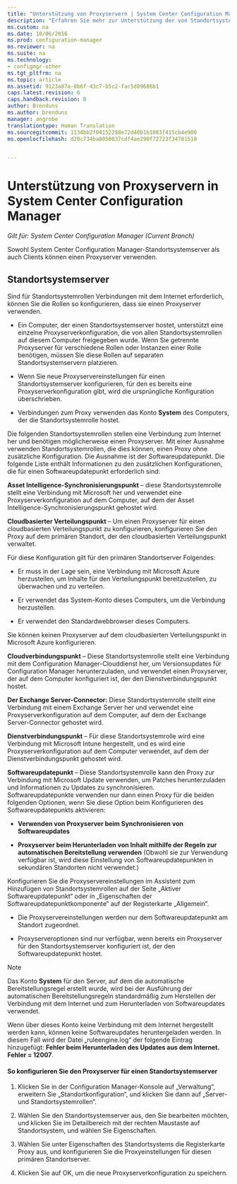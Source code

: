 ```yaml
---
title: "Unterstützung von Proxyservern | System Center Configuration Manager"
description: "Erfahren Sie mehr zur Unterstützung der von Standortsystemservern und Clients verwendeten Proxyserver durch System Center Configuration Manager."
ms.custom: na
ms.date: 10/06/2016
ms.prod: configuration-manager
ms.reviewer: na
ms.suite: na
ms.technology:
- configmgr-other
ms.tgt_pltfrm: na
ms.topic: article
ms.assetid: 9123a87a-0b6f-43c7-b5c2-fac5d09686b1
caps.latest.revision: 6
caps.handback.revision: 0
author: Brenduns
ms.author: brenduns
manager: angrobe
translationtype: Human Translation
ms.sourcegitcommit: 1134bb2f04152288e72d40b1b1083f415cb4e900
ms.openlocfilehash: d20c734ba8050037cdf4ae290f72723f34781518


---
```

# <a name="proxy-server-support-in-system-center-configuration-manager"></a>Unterstützung von Proxyservern in System Center Configuration Manager

*Gilt für: System Center Configuration Manager (Current Branch)*

Sowohl System Center Configuration Manager-Standortsystemserver als auch Clients können einen Proxyserver verwenden.  

## <a name="site-system-servers"></a>Standortsystemserver  
Sind für Standortsystemrollen Verbindungen mit dem Internet erforderlich, können Sie die Rollen so konfigurieren, dass sie einen Proxyserver verwenden.  

-   Ein Computer, der einen Standortsystemserver hostet, unterstützt eine einzelne Proxyserverkonfiguration, die von allen Standortsystemrollen auf diesem Computer freigegeben wurde. Wenn Sie getrennte Proxyserver für verschiedene Rollen oder Instanzen einer Rolle benötigen, müssen Sie diese Rollen auf separaten Standortsystemservern platzieren.  

-   Wenn Sie neue Proxyservereinstellungen für einen Standortsystemserver konfigurieren, für den es bereits eine Proxyserverkonfiguration gibt, wird die ursprüngliche Konfiguration überschrieben.  

-   Verbindungen zum Proxy verwenden das Konto **System** des Computers, der die Standortsystemrolle hostet.  

Die folgenden Standortsystemrollen stellen eine Verbindung zum Internet her und benötigen möglicherweise einen Proxyserver.  Mit einer Ausnahme verwenden Standortsystemrollen, die dies können, einen Proxy ohne zusätzliche Konfiguration. Die Ausnahme ist der Softwareupdatepunkt. Die folgende Liste enthält Informationen zu den zusätzlichen Konfigurationen, die für einen Softwareupdatepunkt erforderlich sind:  

**Asset Intelligence-Synchronisierungspunkt** – diese Standortsystemrolle stellt eine Verbindung mit Microsoft her und verwendet eine Proxyserverkonfiguration auf dem Computer, auf dem der Asset Intelligence-Synchronisierungspunkt gehostet wird.  

**Cloudbasierter Verteilungspunkt** – Um einen Proxyserver für einen cloudbasierten Verteilungspunkt zu konfigurieren, konfigurieren Sie den Proxy auf dem primären Standort, der den cloudbasierten Verteilungspunkt verwaltet.  

Für diese Konfiguration gilt für den primären Standortserver Folgendes:  

-   Er muss in der Lage sein, eine Verbindung mit Microsoft Azure herzustellen, um Inhalte für den Verteilungspunkt bereitzustellen, zu überwachen und zu verteilen.  

-   Er verwendet das System-Konto dieses Computers, um die Verbindung herzustellen.  

-   Er verwendet den Standardwebbrowser dieses Computers.  

Sie können keinen Proxyserver auf dem cloudbasierten Verteilungspunkt in Microsoft Azure konfigurieren.  

**Cloudverbindungspunkt** – Diese Standortsystemrolle stellt eine Verbindung mit dem Configuration Manager-Clouddienst her, um Versionsupdates für Configuration Manager herunterzuladen, und verwendet einen Proxyserver, der auf dem Computer konfiguriert ist, der den Dienstverbindungspunkt hostet.  

**Der Exchange Server-Connector:** Diese Standortsystemrolle stellt eine Verbindung mit einem Exchange Server her und verwendet eine Proxyserverkonfiguration auf dem Computer, auf dem der Exchange Server-Connector gehostet wird.  

**Dienstverbindungspunkt** – Für diese Standortsystemrolle wird eine Verbindung mit Microsoft Intune hergestellt, und es wird eine Proxyserverkonfiguration auf dem Computer verwendet, auf dem der Dienstverbindungspunkt gehostet wird.  

**Softwareupdatepunkt** – Diese Standortsystemrolle kann den Proxy zur Verbindung mit Microsoft Update verwenden, um Patches herunterzuladen und Informationen zu Updates zu synchronisieren.   
Softwareupdatepunkte verwenden nur dann einen Proxy für die beiden folgenden Optionen, wenn Sie diese Option beim Konfigurieren des Softwareupdatepunkts aktivieren:  

-   **Verwenden von Proxyserver beim Synchronisieren von Softwareupdates**  

-   **Proxyserver beim Herunterladen von Inhalt mithilfe der Regeln zur automatischen Bereitstellung verwenden** (Obwohl sie zur Verwendung verfügbar ist, wird diese Einstellung von Softwareupdatepunkten in sekundären Standorten nicht verwendet.)  

Konfigurieren Sie die Proxyservereinstellungen im Assistent zum Hinzufügen von Standortsystemrollen auf der Seite „Aktiver Softwareupdatepunkt“ oder in „Eigenschaften der Softwareupdatepunktkomponente“ auf der Registerkarte „Allgemein“.  

-   Die Proxyservereinstellungen werden nur dem Softwareupdatepunkt am Standort zugeordnet.  

-   Proxyserveroptionen sind nur verfügbar, wenn bereits ein Proxyserver für den Standortsystemserver konfiguriert ist, der den Softwareupdatepunkt hostet.  

> [!NOTE]  
>  Das Konto **System** für den Server, auf dem die automatische Bereitstellungsregel erstellt wurde, wird bei der Ausführung der automatischen Bereitstellungsregeln standardmäßig zum Herstellen der Verbindung mit dem Internet und zum Herunterladen von Softwareupdates verwendet.  
>   
>  Wenn über dieses Konto keine Verbindung mit dem Internet hergestellt werden kann, können keine Softwareupdates heruntergeladen werden. In diesem Fall wird der Datei „ruleengine.log“ der folgende Eintrag hinzugefügt: **Fehler beim Herunterladen des Updates aus dem Internet. Fehler = 12007**.  

#### <a name="to-configure-the-proxy-server-for-a-site-system-server"></a>So konfigurieren Sie den Proxyserver für einen Standortsystemserver  

1.  Klicken Sie in der Configuration Manager-Konsole auf „Verwaltung“, erweitern Sie „Standortkonfiguration“, und klicken Sie dann auf „Server- und Standortsystemrollen“.  

2.  Wählen Sie den Standortsystemserver aus, den Sie bearbeiten möchten, und klicken Sie im Detailbereich mit der rechten Maustaste auf Standortsystem, und wählen Sie Eigenschaften.  

3.  Wählen Sie unter Eigenschaften des Standortsystems die Registerkarte Proxy aus, und konfigurieren Sie die Proxyeinstellungen für diesen primären Standortserver.  

4.  Klicken Sie auf OK, um die neue Proxyserverkonfiguration zu speichern.  



<!--HONumber=Nov16_HO1-->


